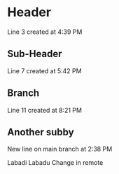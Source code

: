 # Header

Line 3 created at 4:39 PM

## Sub-Header

Line 7 created at 5:42 PM

## Branch

Line 11 created at 8:21 PM

## Another subby

New line on main branch at 2:38 PM

Labadi Labadu
Change in remote
